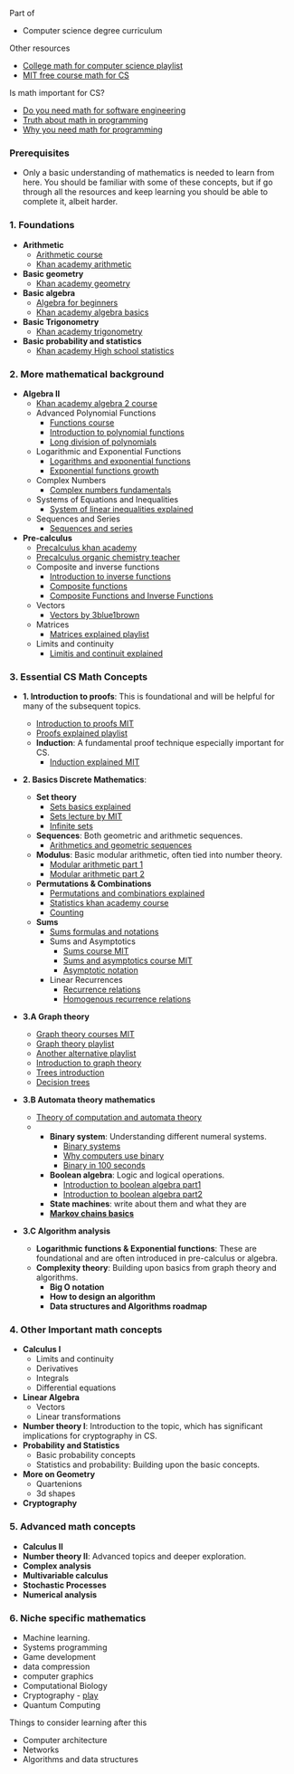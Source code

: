 Part of
* Computer science degree curriculum

Other resources
* [College math for computer science playlist](https://www.youtube.com/watch?v=L3LMbpZIKhQ)
* [MIT free course math for CS](https://openlearninglibrary.mit.edu/courses/course-v1:OCW+6.042J+2T2019/course/)

Is math important for CS?
* [Do you need math for software engineering](https://www.youtube.com/watch?v=eSM1JATtGEg)
* [Truth about math in programming](https://www.youtube.com/watch?v=HQHTG2fj8QQ)
* [Why you need math for programming](https://www.youtube.com/watch?v=sW9npZVpiMI)

### Prerequisites
* Only a basic understanding of mathematics is needed to learn from here. You should be familiar with some of these concepts, but if go through all the resources and keep learning you should be able to complete it, albeit harder.

### 1.  Foundations
* **Arithmetic**
    * [Arithmetic course](https://www.youtube.com/watch?v=-2kZNL0uTXY)
    * [Khan academy arithmetic](https://www.khanacademy.org/math/arithmetic)
* **Basic geometry**
    * [Khan academy geometry](https://www.khanacademy.org/math/basic-geo)
* **Basic algebra**
    * [Algebra for beginners](https://www.youtube.com/watch?v=MHeirBPOI6w)
    * [Khan academy algebra basics](https://www.khanacademy.org/math/algebra-basics)
* **Basic Trigonometry**
    * [Khan academy trigonometry](https://www.khanacademy.org/math/trigonometry)
* **Basic probability and statistics**
    * [Khan academy High school statistics](https://www.khanacademy.org/math/probability)

### 2. More mathematical background
* **Algebra II**
    * [Khan academy algebra 2 course](https://www.khanacademy.org/math/algebra2)
    -   Advanced Polynomial Functions
        - [Functions course](https://www.youtube.com/watch?v=yfWT-Vg8bYw)
        - [Introduction to polynomial functions](https://www.youtube.com/watch?v=6Uh3Z6DJ_pI)
        - [Long division of polynomials](https://www.youtube.com/watch?v=_FSXJmESFmQ)
    -   Logarithmic and Exponential Functions
        - [Logarithms and exponential functions](https://www.youtube.com/watch?v=oqHJ5xQYTEI)
        - [Exponential functions growth](https://www.youtube.com/watch?v=6WMZ7J0wwMI)
    -   Complex Numbers
        - [Complex numbers fundamentals](https://www.youtube.com/watch?v=5PcpBw5Hbwo)
    -   Systems of Equations and Inequalities
        - [System of linear inequalities explained](https://www.youtube.com/watch?v=5xQqwgS3O4U)
    -   Sequences and Series
        - [Sequences and series](https://www.youtube.com/watch?v=Tj89FA-d0f8)
* **Pre-calculus**
    * [Precalculus khan academy](https://www.khanacademy.org/math/precalculus)
    * [Precalculus organic chemistry teacher](https://www.youtube.com/playlist?list=PL0o_zxa4K1BU5sTWZ2YxFhpXwsnMfMke7)
    - Composite and inverse functions
        - [Introduction to inverse functions](https://www.youtube.com/watch?v=TN4ybFiuV3k)
        - [Composite functions](https://www.youtube.com/watch?v=ZFPkQkURSxk)
        - [Composite Functions and Inverse Functions](https://www.youtube.com/watch?v=GEgFmxxOJno)
    - Vectors
        - [Vectors by 3blue1brown](https://www.youtube.com/watch?v=fNk_zzaMoSs)
    - Matrices
        - [Matrices explained playlist](https://www.youtube.com/watch?v=0oGJTQCy4cQ&list=PLi5giWKc4eO1G8oX3ft8ZuLQr4Y4idgng)
    - Limits and continuity
        - [Limitis and continuit explained](https://www.youtube.com/watch?v=9brk313DjV8)


### 3. Essential CS Math Concepts


-   **1. Introduction to proofs**: This is foundational and will be helpful for many of the subsequent topics.
    - [Introduction to proofs MIT](https://www.youtube.com/watch?v=L3LMbpZIKhQ&list=PLKUeOXz8J87QwqrZmYONUeW56iyzLcP8D)
    - [Proofs explained playlist](https://www.youtube.com/watch?v=IdTaA6iz3Mo&list=PL5KkMZvBpo5CnkA4bi7l6W62VPoYRbOEk)
    -   **Induction**: A fundamental proof technique especially important for CS.
        - [Induction explained MIT](https://www.youtube.com/watch?v=z8HKWUWS-lA&t=1s)

-   **2. Basics Discrete Mathematics**:

    - **Set theory**
        -  [Sets basics explained](https://www.youtube.com/watch?v=5ZhNmKb-dqk)
        -  [Sets lecture by MIT](https://www.youtube.com/watch?v=LY7YmuDbuW0)
        -  [Infinite sets](https://www.youtube.com/watch?v=t1qt2dNJkhc)
    -   **Sequences**: Both geometric and arithmetic sequences.
        - [Arithmetics and geometric sequences](https://www.youtube.com/watch?v=XZJdyPkCxuE)
    -   **Modulus**: Basic modular arithmetic, often tied into number theory.
        - [Modular arithmetic part 1](https://www.youtube.com/watch?v=M42uDLGRSpI)
        - [Modular arithmetic part 2](https://www.youtube.com/watch?v=P7P03gg3msE)
    -   **Permutations & Combinations**
        - [Permutations and combinatiors explained](https://www.youtube.com/watch?v=XJnIdRXUi7A)
        - [Statistics khan academy course](https://www.khanacademy.org/math/statistics-probability)
        -   [Counting](https://www.youtube.com/watch?v=3lmEqp8VhAU)
    -   **Sums**
        - [Sums formulas and notations](https://www.youtube.com/watch?v=XJkIaw2e1Pw)
        *   Sums and Asymptotics
            * [Sums course MIT](https://www.youtube.com/watch?v=fAeShezAGLE&list=PLB7540DEDD482705B&index=12)
            * [Sums and asymptotics course MIT](https://www.youtube.com/watch?v=X9eErxRjQEI)
            * [Asymptotic notation](https://www.youtube.com/watch?v=A03oI0znAoc)
        -   Linear Recurrences
            - [Recurrence relations](https://www.youtube.com/watch?v=eAaP4XaB8hM)
            - [Homogenous recurrence relations](https://www.youtube.com/watch?v=7mhvA5L7KqY)

*  **3.A Graph theory**
    - [Graph theory courses MIT](https://www.youtube.com/watch?v=h9wxtqoa1jY&list=PL6MpDZWD2gTF3mz26HSufmsIO-COKKb5j)
    - [Graph theory playlist](https://www.youtube.com/watch?v=DgXR2OWQnLc&list=PLDV1Zeh2NRsDGO4--qE8yH72HFL1Km93P)
    - [Another alternative playlist](https://www.youtube.com/playlist?list=PLOROtRhtegr6eSjw4_iRCjgQSYS8fpJM3)
    - [Introduction to graph theory](https://www.youtube.com/watch?v=LFKZLXVO-Dg)
    - [Trees introduction](https://www.youtube.com/watch?v=K-JdHRwIbig&list=PLOROtRhtegr6eSjw4_iRCjgQSYS8fpJM3&index=15)
    - [Decision trees](https://www.youtube.com/watch?v=ZVR2Way4nwQ)

* **3.B Automata theory mathematics**
  -	[Theory of computation and automata theory](https://www.youtube.com/watch?v=58N2N7zJGrQ&list=PLBlnK6fEyqRgp46KUv4ZY69yXmpwKOIev&index=1)
  -
    -   **Binary system**: Understanding different numeral systems.
        - [Binary systems](https://www.youtube.com/watch?v=FFDMzbrEXaE)
        - [Why computers use binary](https://www.youtube.com/watch?v=Xpk67YzOn5w)
        - [Binary in 100 seconds](https://www.youtube.com/watch?v=zDNaUi2cjv4)
    -   **Boolean algebra**: Logic and logical operations.
        - [Introduction to boolean algebra part1](https://www.youtube.com/watch?v=WW-NPtIzHwk)
        - [Introduction to boolean algebra part2](https://www.youtube.com/watch?v=OjWmVCG8PLA)
    -   **State machines**: write about them and what they are
    -  [**Markov chains basics**](https://www.youtube.com/watch?v=i3AkTO9HLXo)

* **3.C Algorithm analysis**
  -   **Logarithmic functions & Exponential functions**: These are foundational and are often introduced in pre-calculus or algebra.
    -   **Complexity theory**: Building upon basics from graph theory and algorithms.
        - **Big O notation**
        - **How to design an algorithm**
        - **Data structures and Algorithms roadmap**


### 4. Other Important math concepts
-   **Calculus I**
    - Limits and continuity
    - Derivatives
    - Integrals
    - Differential equations
-   **Linear Algebra**
    -  Vectors
    - Linear transformations
-  **Number theory I**: Introduction to the topic, which has significant implications for cryptography in CS.
-   **Probability and Statistics**
    -   Basic probability concepts
    -   Statistics and probability: Building upon the basic concepts.
-   **More on Geometry**
    - Quartenions
    - 3d shapes
- **Cryptography**


### 5. Advanced math concepts
- **Calculus II**
- **Number theory II**: Advanced topics and deeper exploration.
- **Complex analysis**
- **Multivariable calculus**
-  **Stochastic Processes**
- **Numerical analysis**


### 6. Niche specific mathematics
* Machine learning.
* Systems programming
* Game development
* data compression
* computer graphics
* Computational Biology
* Cryptography - [play](https://www.youtube.com/playlist?list=PLBlnK6fEyqRgJU3EsOYDTW7m6SUmW6kII)
* Quantum Computing


Things to consider learning after this
* Computer architecture
* Networks
* Algorithms and data structures
